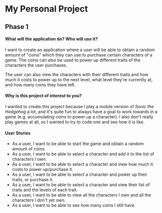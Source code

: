 # My Personal Project

## Phase 1

#### What will the application do? Who will use it?

I want to create an application where a user will be able to obtain a random amount of "coins" which they can use to 
purchase certain characters of a game. 
The coins can also be used to power up different traits of the characters the user purchases.

The user can also view the characters with their different traits and how much it costs to power up to the next level,
what level they're currently at, and how many coins they have left.

#### Why is this project of interest to you?

I wanted to create this project because I play a mobile version of *Sonic the Hedgehog* a lot, and it's quite fun to 
always have a goal to work towards in a game (e.g. accumulating coins to power up a character).
I also don't really play games at all, so I wanted to try to code one and see how it is like.

#### User Stories

- As a user, I want to be able to start the game and obtain a random amount of coins.
- As a user, I want to be able to select a character and add it to the list of characters I own.
- As a user, I want to be able to select a character and view how much it costs to power up/purchase it.
- As a user, I want to be able to select a character and power up their traits, or purchase it.
- As a user, I want to be able to select a character and view their list of traits and the levels of each trait.
- As a user, I want to be able to view all the characters I own and all the characters I don't yet own.
- As a user, I want to be able to see how many coins I still have.